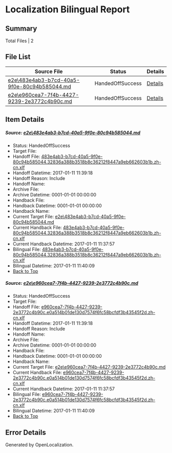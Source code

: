 # <a name='report-top'></a> Localization Bilingual Report

## Summary
 Total Files | 2

## File List
 Source File | Status | Details 
 ----------- | ------ | ------- 
 [e2e\483e4ab3-b7cd-40a5-9f0e-80c94b585044.md](https://github.com/OpenLocalizationTestOrg/ol-test0/blob/f37237717d1213849499ce207dc473945beb536c/e2e/483e4ab3-b7cd-40a5-9f0e-80c94b585044.md) | HandedOffSuccess | [Details](#490d73b78eda851729510af831c76e90f22b27862)
 [e2e\e960cea7-7f4b-4427-9239-2e3772c4b90c.md](https://github.com/OpenLocalizationTestOrg/ol-test0/blob/f37237717d1213849499ce207dc473945beb536c/e2e/e960cea7-7f4b-4427-9239-2e3772c4b90c.md) | HandedOffSuccess | [Details](#6c9250af31ebe0619f712a8849fe2e3da9196a834)

## Item Details
##### <a name='490d73b78eda851729510af831c76e90f22b27862'></a> Source: [e2e\483e4ab3-b7cd-40a5-9f0e-80c94b585044.md](https://github.com/OpenLocalizationTestOrg/ol-test0/blob/f37237717d1213849499ce207dc473945beb536c/e2e/483e4ab3-b7cd-40a5-9f0e-80c94b585044.md)
* Status: HandedOffSuccess
* Target File: 
* Handoff File: [483e4ab3-b7cd-40a5-9f0e-80c94b585044.32836a388b3518b8c36212f8447a9eb662603b1b.zh-cn.xlf](https://github.com/OpenLocalizationTestOrg/ol-test0-handoff/blob/f5b87679bba44e38a122f82ec701aa64e38cef61/ol-handoff/OpenLocalizationTestOrg/ol-test0-zhcn/shujia/ht/483e4ab3-b7cd-40a5-9f0e-80c94b585044.32836a388b3518b8c36212f8447a9eb662603b1b.zh-cn.xlf)
* Handoff Datetime: 2017-01-11 11:39:18
* Handoff Reason: Include
* Handoff Name: 
* Archive File: 
* Archive Datetime: 0001-01-01 00:00:00
* Handback File: 
* Handback Datetime: 0001-01-01 00:00:00
* Handback Name: 
* Current Target File: [e2e\483e4ab3-b7cd-40a5-9f0e-80c94b585044.md](https://github.com/OpenLocalizationTestOrg/ol-test0-zhcn/blob/58b65b7cf4fa32acc05c1ea42f78bf114b5d64c0/e2e/483e4ab3-b7cd-40a5-9f0e-80c94b585044.md)
* Current Handback File: [483e4ab3-b7cd-40a5-9f0e-80c94b585044.32836a388b3518b8c36212f8447a9eb662603b1b.zh-cn.xlf](https://github.com/OpenLocalizationTestOrg/ol-test0-handback/blob/15672235aa88b5629c594fc5ac2ce77b36014bf0/ol-handback/OpenLocalizationTestOrg/ol-test0-zhcn/shujia/ht/483e4ab3-b7cd-40a5-9f0e-80c94b585044.32836a388b3518b8c36212f8447a9eb662603b1b.zh-cn.xlf)
* Current Handback Datetime: 2017-01-11 11:37:57
* Bilingual File: [483e4ab3-b7cd-40a5-9f0e-80c94b585044.32836a388b3518b8c36212f8447a9eb662603b1b.zh-cn.xlf](https://github.com/OpenLocalizationTestOrg/ol-test0-handback/blob/15672235aa88b5629c594fc5ac2ce77b36014bf0/ol-handback/OpenLocalizationTestOrg/ol-test0-zhcn/shujia/ht/483e4ab3-b7cd-40a5-9f0e-80c94b585044.32836a388b3518b8c36212f8447a9eb662603b1b.zh-cn.xlf)
* Bilingual Datetime: 2017-01-11 11:40:09
* [Back to Top](#report-top)

##### <a name='6c9250af31ebe0619f712a8849fe2e3da9196a834'></a> Source: [e2e\e960cea7-7f4b-4427-9239-2e3772c4b90c.md](https://github.com/OpenLocalizationTestOrg/ol-test0/blob/f37237717d1213849499ce207dc473945beb536c/e2e/e960cea7-7f4b-4427-9239-2e3772c4b90c.md)
* Status: HandedOffSuccess
* Target File: 
* Handoff File: [e960cea7-7f4b-4427-9239-2e3772c4b90c.e0a514b01de130d7574f6fc58bcfdf3b43545f2d.zh-cn.xlf](https://github.com/OpenLocalizationTestOrg/ol-test0-handoff/blob/f5b87679bba44e38a122f82ec701aa64e38cef61/ol-handoff/OpenLocalizationTestOrg/ol-test0-zhcn/shujia/ht/e960cea7-7f4b-4427-9239-2e3772c4b90c.e0a514b01de130d7574f6fc58bcfdf3b43545f2d.zh-cn.xlf)
* Handoff Datetime: 2017-01-11 11:39:18
* Handoff Reason: Include
* Handoff Name: 
* Archive File: 
* Archive Datetime: 0001-01-01 00:00:00
* Handback File: 
* Handback Datetime: 0001-01-01 00:00:00
* Handback Name: 
* Current Target File: [e2e\e960cea7-7f4b-4427-9239-2e3772c4b90c.md](https://github.com/OpenLocalizationTestOrg/ol-test0-zhcn/blob/58b65b7cf4fa32acc05c1ea42f78bf114b5d64c0/e2e/e960cea7-7f4b-4427-9239-2e3772c4b90c.md)
* Current Handback File: [e960cea7-7f4b-4427-9239-2e3772c4b90c.e0a514b01de130d7574f6fc58bcfdf3b43545f2d.zh-cn.xlf](https://github.com/OpenLocalizationTestOrg/ol-test0-handback/blob/15672235aa88b5629c594fc5ac2ce77b36014bf0/ol-handback/OpenLocalizationTestOrg/ol-test0-zhcn/shujia/ht/e960cea7-7f4b-4427-9239-2e3772c4b90c.e0a514b01de130d7574f6fc58bcfdf3b43545f2d.zh-cn.xlf)
* Current Handback Datetime: 2017-01-11 11:37:57
* Bilingual File: [e960cea7-7f4b-4427-9239-2e3772c4b90c.e0a514b01de130d7574f6fc58bcfdf3b43545f2d.zh-cn.xlf](https://github.com/OpenLocalizationTestOrg/ol-test0-handback/blob/15672235aa88b5629c594fc5ac2ce77b36014bf0/ol-handback/OpenLocalizationTestOrg/ol-test0-zhcn/shujia/ht/e960cea7-7f4b-4427-9239-2e3772c4b90c.e0a514b01de130d7574f6fc58bcfdf3b43545f2d.zh-cn.xlf)
* Bilingual Datetime: 2017-01-11 11:40:09
* [Back to Top](#report-top)


## Error Details

Generated by OpenLocalization.
